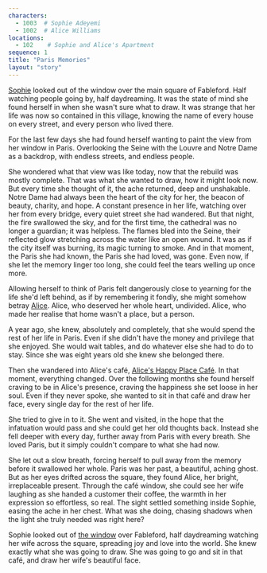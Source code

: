 ```yaml
---
characters: 
  - 1003  # Sophie Adeyemi
  - 1002  # Alice Williams
locations:
  - 102    # Sophie and Alice's Apartment
sequence: 1
title: "Paris Memories"
layout: "story"
---
```


[Sophie](/stories/the-happy-place/characters/1003) looked out of the window over the main square of Fableford. Half watching people going by, half daydreaming. It was the state of mind she found herself in when she wasn't sure what to draw. It was strange that her life was now so contained in this village, knowing the name of every house on every street, and every person who lived there.

For the last few days she had found herself wanting to paint the view from her window in Paris. Overlooking the Seine with the Louvre and Notre Dame as a backdrop, with endless streets, and endless people.

She wondered what that view was like today, now that the rebuild was mostly complete. That was what she wanted to draw, how it might look now. But every time she thought of it, the ache returned, deep and unshakable. Notre Dame had always been the heart of the city for her, the beacon of beauty, charity, and hope. A constant presence in her life, watching over her from every bridge, every quiet street she had wandered. But that night, the fire swallowed the sky, and for the first time, the cathedral was no longer a guardian; it was helpless. The flames bled into the Seine, their reflected glow stretching across the water like an open wound. It was as if the city itself was burning, its magic turning to smoke. And in that moment, the Paris she had known, the Paris she had loved, was gone. Even now, if she let the memory linger too long, she could feel the tears welling up once more.

Allowing herself to think of Paris felt dangerously close to yearning for the life she'd left behind, as if by remembering it fondly, she might somehow betray [Alice](/stories/the-happy-place/characters/1002). Alice, who deserved her whole heart, undivided. Alice, who made her realise that home wasn't a place, but a person.

A year ago, she knew, absolutely and completely, that she would spend the rest of her life in Paris. Even if she didn't have the money and privilege that she enjoyed. She would wait tables, and do whatever else she had to do to stay. Since she was eight years old she knew she belonged there.

Then she wandered into Alice's café, [Alice's Happy Place Café](/stories/the-happy-place/locations/101). In that moment, everything changed. Over the following months she found herself craving to be in Alice's presence, craving the happiness she set loose in her soul. Even if they never spoke, she wanted to sit in that café and draw her face, every single day for the rest of her life.

She tried to give in to it. She went and visited, in the hope that the infatuation would pass and she could get her old thoughts back. Instead she fell deeper with every day, further away from Paris with every breath. She loved Paris, but it simply couldn't compare to what she had now.

She let out a slow breath, forcing herself to pull away from the memory before it swallowed her whole. Paris was her past, a beautiful, aching ghost. But as her eyes drifted across the square, they found Alice, her bright, irreplaceable present. Through the café window, she could see her wife laughing as she handed a customer their coffee, the warmth in her expression so effortless, so real. The sight settled something inside Sophie, easing the ache in her chest. What was she doing, chasing shadows when the light she truly needed was right here?

Sophie looked out of [the window](/stories/the-happy-place/locations/102) over Fableford, half daydreaming watching her wife across the square, spreading joy and love into the world. She knew exactly what she was going to draw. She was going to go and sit in that café, and draw her wife's beautiful face.